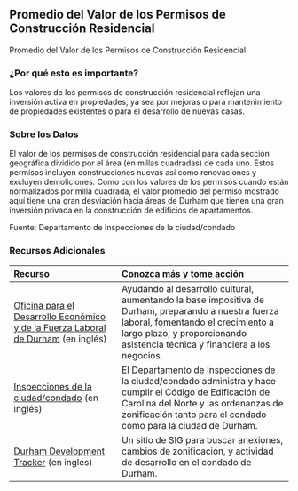 ## Promedio del Valor de los Permisos de Construcción Residencial
Promedio del Valor de los Permisos de Construcción Residencial

### ¿Por qué esto es importante?
Los valores de los permisos de construcción residencial reflejan una inversión activa en propiedades, ya sea por mejoras o para mantenimiento de propiedades existentes o para el desarrollo de nuevas casas.

### Sobre los Datos
El valor de los permisos de construcción residencial para cada sección geográfica dividido por el área (en millas cuadradas) de cada uno. Estos permisos incluyen construcciones nuevas así como renovaciones y excluyen demoliciones. Como con los valores de los permisos cuando están normalizados por milla cuadrada, el valor promedio del permiso mostrado aquí tiene una gran desviación hacia áreas de Durham que tienen una gran inversión privada en la construcción de edificios de apartamentos. 

Fuente: Departamento de Inspecciones de la ciudad/condado  

### Recursos Adicionales

|Recurso | Conozca más y tome acción |
|:--- | :--- |
|[Oficina para el Desarrollo Económico y de la Fuerza Laboral de Durham](http://durhamnc.gov/446/Office-of-Economic-Workforce-Development) (en inglés) | Ayudando al desarrollo cultural, aumentando la base impositiva de Durham, preparando a nuestra fuerza laboral, fomentando el crecimiento a largo plazo, y proporcionando asistencia técnica y financiera a los negocios.
|[Inspecciones de la ciudad/condado](http://durhamnc.gov/293/City-County-Inspections) (en inglés) | El Departamento de Inspecciones de la ciudad/condado administra y hace cumplir el Código de Edificación de Carolina del Norte y las ordenanzas de zonificación tanto para el condado como para la ciudad de Durham.
|[Durham Development Tracker](http://gisweb.durhamnc.gov/durhammaps/developmenttracker/index.html) (en inglés) | Un sitio de SIG para buscar anexiones, cambios de zonificación, y actividad de desarrollo en el condado de Durham.
